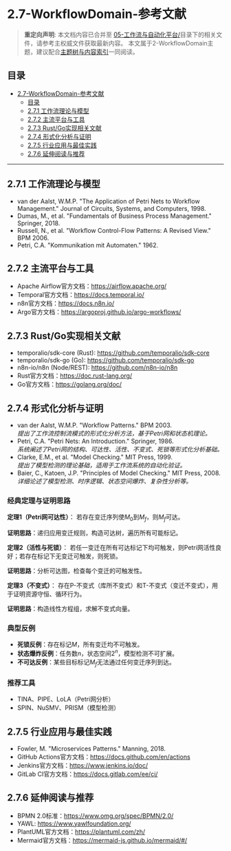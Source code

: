 # 2.7-WorkflowDomain-参考文献

> **重定向声明**: 本文档内容已合并至 [05-工作流与自动化平台/](05-工作流与自动化平台/)目录下的相关文件，请参考主权威文件获取最新内容。
> 本文属于2-WorkflowDomain主题，建议配合[主题树与内容索引](./00-主题树与内容索引.md)一同阅读。

## 目录

- [2.7-WorkflowDomain-参考文献](#27-workflowdomain-参考文献)
  - [目录](#目录)
  - [2.7.1 工作流理论与模型](#271-工作流理论与模型)
  - [2.7.2 主流平台与工具](#272-主流平台与工具)
  - [2.7.3 Rust/Go实现相关文献](#273-rustgo实现相关文献)
  - [2.7.4 形式化分析与证明](#274-形式化分析与证明)
  - [2.7.5 行业应用与最佳实践](#275-行业应用与最佳实践)
  - [2.7.6 延伸阅读与推荐](#276-延伸阅读与推荐)

---

## 2.7.1 工作流理论与模型

- van der Aalst, W.M.P. "The Application of Petri Nets to Workflow Management." Journal of Circuits, Systems, and Computers, 1998.
- Dumas, M., et al. "Fundamentals of Business Process Management." Springer, 2018.
- Russell, N., et al. "Workflow Control-Flow Patterns: A Revised View." BPM 2006.
- Petri, C.A. "Kommunikation mit Automaten." 1962.

## 2.7.2 主流平台与工具

- Apache Airflow官方文档：<https://airflow.apache.org/>
- Temporal官方文档：<https://docs.temporal.io/>
- n8n官方文档：<https://docs.n8n.io/>
- Argo官方文档：<https://argoproj.github.io/argo-workflows/>

## 2.7.3 Rust/Go实现相关文献

- temporalio/sdk-core (Rust): <https://github.com/temporalio/sdk-core>
- temporalio/sdk-go (Go): <https://github.com/temporalio/sdk-go>
- n8n-io/n8n (Node/REST): <https://github.com/n8n-io/n8n>
- Rust官方文档：<https://doc.rust-lang.org/>
- Go官方文档：<https://golang.org/doc/>

## 2.7.4 形式化分析与证明

- van der Aalst, W.M.P. "Workflow Patterns." BPM 2003.  
  *提出了工作流控制流模式的形式化分析方法，基于Petri网和状态机理论。*
- Petri, C.A. "Petri Nets: An Introduction." Springer, 1986.  
  *系统阐述了Petri网的结构、可达性、活性、不变式、死锁等形式化分析基础。*
- Clarke, E.M., et al. "Model Checking." MIT Press, 1999.  
  *提出了模型检测的理论基础，适用于工作流系统的自动化验证。*
- Baier, C., Katoen, J.P. "Principles of Model Checking." MIT Press, 2008.  
  *详细论述了模型检测、时序逻辑、状态空间爆炸、复杂性分析等。*

### 经典定理与证明思路

**定理1（Petri网可达性）**：
若存在变迁序列使$M_0$到$M_f$，则$M_f$可达。

**证明思路**：递归应用变迁规则，构造可达树，遍历所有可能标记。

**定理2（活性与死锁）**：
若任一变迁在所有可达标记下均可触发，则Petri网活性良好；若存在标记下无变迁可触发，则死锁。

**证明思路**：分析可达图，检查每个变迁的可触发性。

**定理3（不变式）**：
存在P-不变式（库所不变式）和T-不变式（变迁不变式），用于证明资源守恒、循环行为。

**证明思路**：构造线性方程组，求解不变式向量。

### 典型反例

- **死锁反例**：存在标记$M$，所有变迁均不可触发。
- **状态爆炸反例**：任务数$n$，状态空间$2^n$，模型检测不可扩展。
- **不可达反例**：某些目标标记$M_f$无法通过任何变迁序列到达。

### 推荐工具

- TINA、PIPE、LoLA（Petri网分析）
- SPIN、NuSMV、PRISM（模型检测）

## 2.7.5 行业应用与最佳实践

- Fowler, M. "Microservices Patterns." Manning, 2018.
- GitHub Actions官方文档：<https://docs.github.com/en/actions>
- Jenkins官方文档：<https://www.jenkins.io/doc/>
- GitLab CI官方文档：<https://docs.gitlab.com/ee/ci/>

## 2.7.6 延伸阅读与推荐

- BPMN 2.0标准：<https://www.omg.org/spec/BPMN/2.0/>
- YAWL: <https://www.yawlfoundation.org/>
- PlantUML官方文档：<https://plantuml.com/zh/>
- Mermaid官方文档：<https://mermaid-js.github.io/mermaid/#/>
